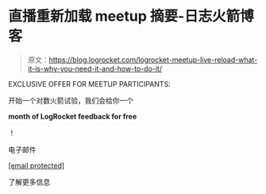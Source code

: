 # 直播重新加载 meetup 摘要-日志火箭博客

> 原文：<https://blog.logrocket.com/logrocket-meetup-live-reload-what-it-is-why-you-need-it-and-how-to-do-it/>

EXCLUSIVE OFFER FOR MEETUP PARTICIPANTS:

开始一个对数火箭试验，我们会给你一个

**month of LogRocket feedback for free**

！

电子邮件

[[email protected]](/cdn-cgi/l/email-protection)

了解更多信息